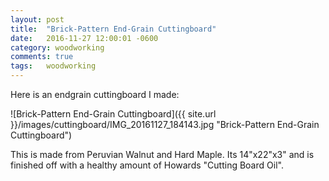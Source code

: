 ```yaml
---
layout: post
title:  "Brick-Pattern End-Grain Cuttingboard"
date:   2016-11-27 12:00:01 -0600
category: woodworking
comments: true
tags:   woodworking
---
```



Here is an endgrain cuttingboard I made:

![Brick-Pattern End-Grain Cuttingboard]({{ site.url }}/images/cuttingboard/IMG_20161127_184143.jpg "Brick-Pattern End-Grain Cuttingboard")

This is made from Peruvian Walnut and Hard Maple. Its 14"x22"x3" and is finished off with a healthy amount of Howards "Cutting Board Oil".


